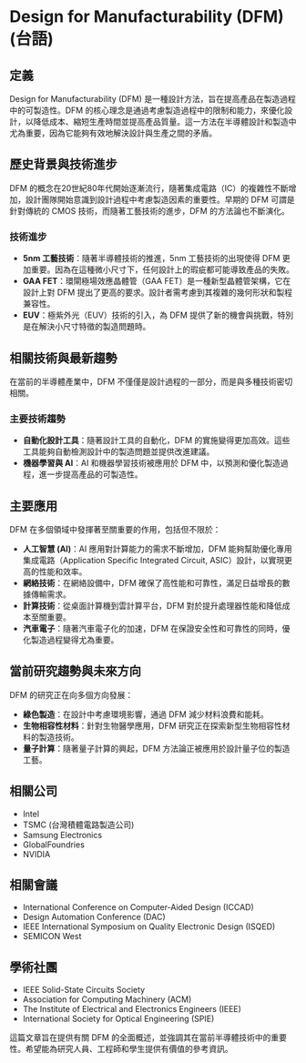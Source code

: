 # Design for Manufacturability (DFM) (台語)

## 定義

Design for Manufacturability (DFM) 是一種設計方法，旨在提高產品在製造過程中的可製造性。DFM 的核心理念是通過考慮製造過程中的限制和能力，來優化設計，以降低成本、縮短生產時間並提高產品質量。這一方法在半導體設計和製造中尤為重要，因為它能夠有效地解決設計與生產之間的矛盾。

## 歷史背景與技術進步

DFM 的概念在20世紀80年代開始逐漸流行，隨著集成電路（IC）的複雜性不斷增加，設計團隊開始意識到設計過程中考慮製造因素的重要性。早期的 DFM 可謂是針對傳統的 CMOS 技術，而隨著工藝技術的進步，DFM 的方法論也不斷演化。

### 技術進步

- **5nm 工藝技術**：隨著半導體技術的推進，5nm 工藝技術的出現使得 DFM 更加重要。因為在這種微小尺寸下，任何設計上的瑕疵都可能導致產品的失敗。
- **GAA FET**：環閘極場效應晶體管（GAA FET）是一種新型晶體管架構，它在設計上對 DFM 提出了更高的要求。設計者需考慮到其複雜的幾何形狀和製程兼容性。
- **EUV**：極紫外光（EUV）技術的引入，為 DFM 提供了新的機會與挑戰，特別是在解決小尺寸特徵的製造問題時。

## 相關技術與最新趨勢

在當前的半導體產業中，DFM 不僅僅是設計過程的一部分，而是與多種技術密切相關。

### 主要技術趨勢

- **自動化設計工具**：隨著設計工具的自動化，DFM 的實施變得更加高效。這些工具能夠自動檢測設計中的製造問題並提供改進建議。
- **機器學習與 AI**：AI 和機器學習技術被應用於 DFM 中，以預測和優化製造過程，進一步提高產品的可製造性。

## 主要應用

DFM 在多個領域中發揮著至關重要的作用，包括但不限於：

- **人工智慧 (AI)**：AI 應用對計算能力的需求不斷增加，DFM 能夠幫助優化專用集成電路（Application Specific Integrated Circuit, ASIC）設計，以實現更高的性能和效率。
- **網絡技術**：在網絡設備中，DFM 確保了高性能和可靠性，滿足日益增長的數據傳輸需求。
- **計算技術**：從桌面計算機到雲計算平台，DFM 對於提升處理器性能和降低成本至關重要。
- **汽車電子**：隨著汽車電子化的加速，DFM 在保證安全性和可靠性的同時，優化製造過程變得尤為重要。

## 當前研究趨勢與未來方向

DFM 的研究正在向多個方向發展：

- **綠色製造**：在設計中考慮環境影響，通過 DFM 減少材料浪費和能耗。
- **生物相容性材料**：針對生物醫學應用，DFM 研究正在探索新型生物相容性材料的製造技術。
- **量子計算**：隨著量子計算的興起，DFM 方法論正被應用於設計量子位的製造工藝。

## 相關公司

- Intel
- TSMC (台灣積體電路製造公司)
- Samsung Electronics
- GlobalFoundries
- NVIDIA

## 相關會議

- International Conference on Computer-Aided Design (ICCAD)
- Design Automation Conference (DAC)
- IEEE International Symposium on Quality Electronic Design (ISQED)
- SEMICON West

## 學術社團

- IEEE Solid-State Circuits Society
- Association for Computing Machinery (ACM)
- The Institute of Electrical and Electronics Engineers (IEEE)
- International Society for Optical Engineering (SPIE)

這篇文章旨在提供有關 DFM 的全面概述，並強調其在當前半導體技術中的重要性。希望能為研究人員、工程師和學生提供有價值的參考資訊。
